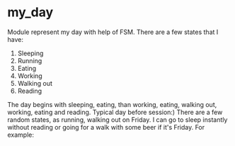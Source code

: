 # my_day
Module represent my day with help of FSM. There are a few states that I have:
1. Sleeping
2. Running
3. Eating
4. Working
5. Walking out
6. Reading

The day begins with sleeping, eating, than working, eating, walking out, working, eating and reading.
Typical day before session:)
There are a few random states, as running, walking out on Friday. I can go to sleep instantly without reading or going for a walk with some beer if it's Friday. For example:
